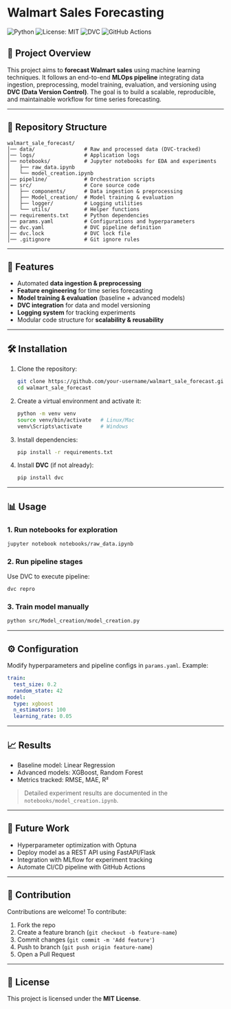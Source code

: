 # Walmart Sales Forecasting

![Python](https://img.shields.io/badge/Python-3.9%2B-blue)
![License: MIT](https://img.shields.io/badge/License-MIT-yellow.svg)
![DVC](https://img.shields.io/badge/MLOps-DVC-success)
![GitHub Actions](https://img.shields.io/badge/CI-CD%20Pipeline-blueviolet)

## 📌 Project Overview

This project aims to **forecast Walmart sales** using machine learning techniques. It follows an end-to-end **MLOps pipeline** integrating data ingestion, preprocessing, model training, evaluation, and versioning using **DVC (Data Version Control)**. The goal is to build a scalable, reproducible, and maintainable workflow for time series forecasting.

---

## 📂 Repository Structure

```
walmart_sale_forecast/
│── data/                # Raw and processed data (DVC-tracked)
│── logs/                # Application logs
│── notebooks/           # Jupyter notebooks for EDA and experiments
│   ├── raw_data.ipynb
│   └── model_creation.ipynb
│── pipeline/            # Orchestration scripts
│── src/                 # Core source code
│   ├── components/      # Data ingestion & preprocessing
│   ├── Model_creation/  # Model training & evaluation
│   ├── logger/          # Logging utilities
│   └── utils/           # Helper functions
│── requirements.txt     # Python dependencies
│── params.yaml          # Configurations and hyperparameters
│── dvc.yaml             # DVC pipeline definition
│── dvc.lock             # DVC lock file
│── .gitignore           # Git ignore rules
```

---

## 🚀 Features

* Automated **data ingestion & preprocessing**
* **Feature engineering** for time series forecasting
* **Model training & evaluation** (baseline + advanced models)
* **DVC integration** for data and model versioning
* **Logging system** for tracking experiments
* Modular code structure for **scalability & reusability**

---

## 🛠️ Installation

1. Clone the repository:

   ```bash
   git clone https://github.com/your-username/walmart_sale_forecast.git
   cd walmart_sale_forecast
   ```

2. Create a virtual environment and activate it:

   ```bash
   python -m venv venv
   source venv/bin/activate   # Linux/Mac
   venv\Scripts\activate      # Windows
   ```

3. Install dependencies:

   ```bash
   pip install -r requirements.txt
   ```

4. Install **DVC** (if not already):

   ```bash
   pip install dvc
   ```

---

## 📊 Usage

### 1. Run notebooks for exploration

```bash
jupyter notebook notebooks/raw_data.ipynb
```

### 2. Run pipeline stages

Use DVC to execute pipeline:

```bash
dvc repro
```

### 3. Train model manually

```bash
python src/Model_creation/model_creation.py
```

---

## ⚙️ Configuration

Modify hyperparameters and pipeline configs in `params.yaml`. Example:

```yaml
train:
  test_size: 0.2
  random_state: 42
model:
  type: xgboost
  n_estimators: 100
  learning_rate: 0.05
```

---

## 📈 Results

* Baseline model: Linear Regression
* Advanced models: XGBoost, Random Forest
* Metrics tracked: RMSE, MAE, R²

> Detailed experiment results are documented in the `notebooks/model_creation.ipynb`.

---

## 🔮 Future Work

* Hyperparameter optimization with Optuna
* Deploy model as a REST API using FastAPI/Flask
* Integration with MLflow for experiment tracking
* Automate CI/CD pipeline with GitHub Actions

---

## 🤝 Contribution

Contributions are welcome! To contribute:

1. Fork the repo
2. Create a feature branch (`git checkout -b feature-name`)
3. Commit changes (`git commit -m 'Add feature'`)
4. Push to branch (`git push origin feature-name`)
5. Open a Pull Request

---

## 📜 License

This project is licensed under the **MIT License**.
